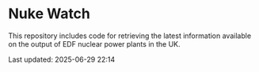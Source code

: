 # Nuke Watch

This repository includes code for retrieving the latest information available on the output of EDF nuclear power plants in the UK.

Last updated: 2025-06-29 22:14